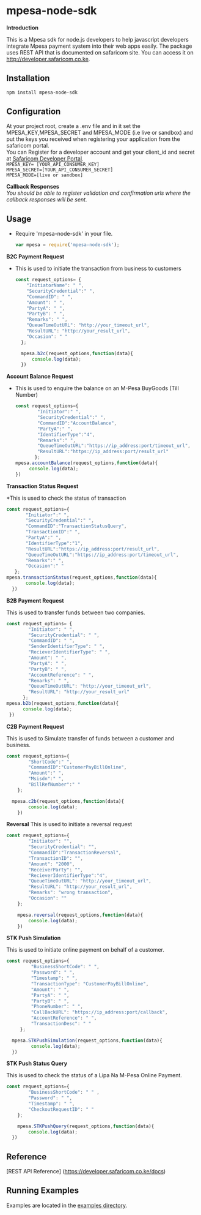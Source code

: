 # mpesa-node-sdk

**Introduction**

This is a Mpesa sdk for node.js developers to help javascript developers integrate Mpesa payment system into their web apps easily. The package uses REST API that is documented on safaricom site. You can access it on http://developer.safaricom.co.ke.
 
## Installation

```sh
npm install mpesa-node-sdk
```

 
 
## Configuration
 At your project root, create a .env file and in it set the MPESA_KEY,MPESA_SECRET and MPESA_MODE (i.e live or sandbox) and put the keys you received when registering your application from the safaricom portal.<br>
You can Register for a developer account and get your client_id and secret at [Safaricom Developer Portal](http://developer.safaricom.co.ke). <br>
 `MPESA_KEY= [YOUR_API_CONSUMER_KEY]` <br>
 `MPESA_SECRET=[YOUR_API_CONSUMER_SECRET]`<br>
 `MPESA_MODE=[live or sandbox]`<br>

**Callback Responses**<br>
_You should be able to register  validation and confirmation urls where the callback responses will be sent._

## Usage

  * Require 'mpesa-node-sdk' in your file.

    ```js
    var mpesa = require('mpesa-node-sdk');
    ```

**B2C Payment Request**
 * This is used to initiate the transaction  from business to customers

    ```js
    const request_options= {
        "InitiatorName": " ",
        "SecurityCredential":" ",
        "CommandID": " ",
        "Amount": " ",
        "PartyA": " ",
        "PartyB": " ",
        "Remarks": " ",
        "QueueTimeOutURL": "http://your_timeout_url",
        "ResultURL": "http://your_result_url",
        "Occasion": " "
      };

      mpesa.b2c(request_options,function(data){
          console.log(data);
      })
      ```
**Account Balance Request**
 * This is used to enquire the balance on an M-Pesa BuyGoods (Till Number)

    ```javascript
   const request_options={
            "Initiator":" ",
            "SecurityCredential":" ",
            "CommandID":"AccountBalance",
            "PartyA":" ",
            "IdentifierType":"4",
            "Remarks":" ",
            "QueueTimeOutURL":"https://ip_address:port/timeout_url",
            "ResultURL":"https://ip_address:port/result_url"
           };
   mpesa.accountBalance(request_options,function(data){
         console.log(data);
   })
    ```



**Transaction Status Request**

 *This is used to check the status of transaction

   ```javascript
   const request_options={
          "Initiator":" ",
          "SecurityCredential":" ",
          "CommandID":"TransactionStatusQuery",
          "TransactionID":" ",
          "PartyA":" ",
          "IdentifierType":"1",
          "ResultURL":"https://ip_address:port/result_url",
          "QueueTimeOutURL":"https://ip_address:port/timeout_url",
          "Remarks":" ",
          "Occasion":" "
      };
   mpesa.transactionStatus(request_options,function(data){
          console.log(data);
     })
   ```


**B2B Payment Request**

This is used to transfer funds between two companies.

```js
const request_options= {
        "Initiator": " ",
        "SecurityCredential": " ",
        "CommandID": " ",
        "SenderIdentifierType": " ",
        "RecieverIdentifierType": " ",
        "Amount": " ",
        "PartyA": " ",
        "PartyB": " ",
        "AccountReference": " ",
        "Remarks": " ",
        "QueueTimeOutURL": "http://your_timeout_url",
        "ResultURL": "http://your_result_url"
      };
mpesa.b2b(request_options,function(data){
      console.log(data);
 })
```





**C2B Payment Request**

This is used to Simulate transfer of funds between a customer and business.

```javascript
const request_options={
        "ShortCode":" ",
        "CommandID":"CustomerPayBillOnline",
        "Amount":" ",
        "Msisdn":" ",
        "BillRefNumber":" "
    };

  mpesa.c2b(request_options,function(data){
        console.log(data);
    })
 ```

**Reversal**
 This is used to initiate a reversal request

```javascript
const request_options={
        "Initiator": "",
        "SecurityCredential": "",
        "CommandID":"TransactionReversal",
        "TransactionID": "",
        "Amount": "2000",
        "ReceiverParty": "",
        "RecieverIdentifierType":"4",
        "QueueTimeOutURL": "http://your_timeout_url",
        "ResultURL": "http://your_result_url",
        "Remarks": "wrong transaction",
        "Occasion": ""
    };

    mpesa.reversal(request_options,function(data){
        console.log(data);
    })
```


**STK Push Simulation**

This is used to initiate online payment on behalf of a customer.

```javascript
const request_options={
         "BusinessShortCode": " ",
         "Password": " ",
         "Timestamp": " ",
         "TransactionType": "CustomerPayBillOnline",
         "Amount": " ",
         "PartyA": " ",
         "PartyB": " ",
         "PhoneNumber": " ",
         "CallBackURL": "https://ip_address:port/callback",
         "AccountReference": " ",
         "TransactionDesc": " "
     };

  mpesa.STKPushSimulation(request_options,function(data){
         console.log(data);
  })
```


**STK Push Status Query**

 This is used to check the status of a Lipa Na M-Pesa Online Payment.
 
```javascript
const request_options={
        "BusinessShortCode": " " ,
        "Password": " ",
        "Timestamp": " ",
        "CheckoutRequestID": " "
    };

    mpesa.STKPushQuery(request_options,function(data){
        console.log(data);
  })
```

## Reference
   [REST API Reference] (https://developer.safaricom.co.ke/docs)


## Running Examples
Examples are located in the [examples directory](/examples).




